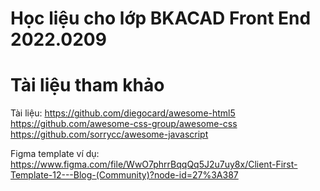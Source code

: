 # Học liệu cho lớp BKACAD Front End 2022.0209

# Tài liệu tham khảo
Tài liệu:
https://github.com/diegocard/awesome-html5
https://github.com/awesome-css-group/awesome-css
https://github.com/sorrycc/awesome-javascript

Figma template ví dụ:
https://www.figma.com/file/WwO7phrrBqqQq5J2u7uy8x/Client-First-Template-12---Blog-(Community)?node-id=27%3A387
